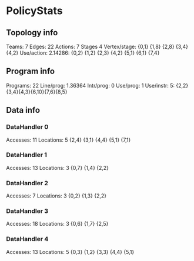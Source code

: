 # PolicyStats
## Topology info
Teams:		7
Edges:		22
Actions:	7
Stages		4
Vertex/stage:	{0,1} {1,8} {2,8} {3,4} {4,2} 
Use/action:	2.14286: {0,2} {1,2} {2,3} {4,2} {5,1} {6,1} {7,4} 

## Program info
Programs:	22
Line/prog:	1.36364
Intr/prog:	0
Use/prog:	1
Use/instr:	5: {2,2}{3,4}{4,3}{6,10}{7,6}{8,5}

## Data info

### DataHandler 0
Accesses:	11
Locations:	5
{2,4} {3,1} {4,4} {5,1} {7,1} 

### DataHandler 1
Accesses:	13
Locations:	3
{0,7} {1,4} {2,2} 

### DataHandler 2
Accesses:	7
Locations:	3
{0,2} {1,3} {2,2} 

### DataHandler 3
Accesses:	18
Locations:	3
{0,6} {1,7} {2,5} 

### DataHandler 4
Accesses:	13
Locations:	5
{0,3} {1,2} {3,3} {4,4} {5,1} 